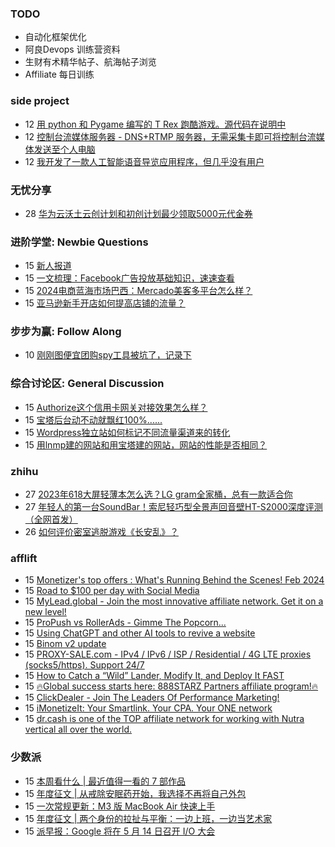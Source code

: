 ### TODO
-  自动化框架优化
-  阿良Devops 训练营资料
-  生财有术精华帖子、航海帖子浏览
-  Affiliate 每日训练

### side project
<!-- sideproject:START -->
-  12 [用 python 和 Pygame 编写的 T Rex 跑酷游戏。源代码在说明中](https://www.youtube.com/watch?v=pZySIXSelCA)
-  12 [控制台流媒体服务器 - DNS+RTMP 服务器，无需采集卡即可将控制台流媒体发送至个人电脑](https://github.com/Aioros/console-streaming-server)
-  12 [我开发了一款人工智能语音导览应用程序，但几乎没有用户](https://www.reddit.com/r/SideProject/comments/18gpp0e/ive_built_an_ai_audio_tour_app_but_have_almost_no/)<!-- sideproject:END -->


### 无忧分享
<!-- ruyo:START -->
-  28 [华为云沃土云创计划和初创计划最少领取5000元代金券](https://51.ruyo.net/18617.html)<!-- ruyo:END -->

### 进阶学堂: Newbie Questions
<!-- advertcn1:START -->
-  15 [新人报道](https://www.advertcn.com/thread-114347-1-1.html)
-  15 [一文梳理：Facebook广告投放基础知识，速速查看](https://www.advertcn.com/thread-114343-1-1.html)
-  15 [2024电商蓝海市场巴西：Mercado美客多平台怎么样？](https://www.advertcn.com/thread-114341-1-1.html)
-  15 [亚马逊新手开店如何提高店铺的流量？](https://www.advertcn.com/thread-114339-1-1.html)<!-- advertcn1:END -->

### 步步为赢: Follow Along
<!-- advertcn2:START -->
-  10 [刚刚图便宜团购spy工具被坑了，记录下](https://www.advertcn.com/thread-113954-1-1.html)<!-- advertcn2:END -->

### 综合讨论区: General Discussion
<!-- advertcn3:START -->
-  15 [Authorize这个信用卡网关对接效果怎么样？](https://www.advertcn.com/thread-114353-1-1.html)
-  15 [宝塔后台动不动就飘红100%......](https://www.advertcn.com/thread-114352-1-1.html)
-  15 [Wordpress独立站如何标记不同流量渠道来的转化](https://www.advertcn.com/thread-114342-1-1.html)
-  15 [用lnmp建的网站和用宝塔建的网站，网站的性能是否相同？](https://www.advertcn.com/thread-114340-1-1.html)<!-- advertcn3:END -->


### zhihu
<!-- zhihu:START -->
-  27 [2023年618大屏轻薄本怎么选？LG gram全家桶，总有一款适合你](http://zhuanlan.zhihu.com/p/632641888?utm_campaign=rss&utm_medium=rss&utm_source=rss&utm_content=title)
-  27 [年轻人的第一台SoundBar！索尼轻巧型全景声回音壁HT-S2000深度评测（全网首发）](http://zhuanlan.zhihu.com/p/630990296?utm_campaign=rss&utm_medium=rss&utm_source=rss&utm_content=title)
-  26 [如何评价密室逃脱游戏《长安乱》？](http://www.zhihu.com/question/563950552/answer/3045961312?utm_campaign=rss&utm_medium=rss&utm_source=rss&utm_content=title)<!-- zhihu:END -->

### afflift
<!-- afflift:START -->
-  15 [Monetizer&#39;s top offers : What&#39;s Running Behind the Scenes! Feb 2024](https://afflift.com/f/threads/monetizers-top-offers-whats-running-behind-the-scenes-feb-2024.12717/)
-  15 [Road to $100 per day with Social Media](https://afflift.com/f/threads/road-to-100-per-day-with-social-media.12012/)
-  15 [MyLead.global - Join the most innovative affiliate network. Get it on a new level!](https://afflift.com/f/threads/mylead-global-join-the-most-innovative-affiliate-network-get-it-on-a-new-level.2151/)
-  15 [ProPush vs RollerAds - Gimme The Popcorn...](https://afflift.com/f/threads/propush-vs-rollerads-gimme-the-popcorn.12802/)
-  15 [Using ChatGPT and other AI tools to revive a website](https://afflift.com/f/threads/using-chatgpt-and-other-ai-tools-to-revive-a-website.12532/)
-  15 [Binom v2 update](https://afflift.com/f/threads/binom-v2-update.11909/)
-  15 [PROXY-SALE.com - IPv4 / IPv6 / ISP / Residential / 4G LTE proxies &lpar;socks5/https&rpar;. Support 24/7](https://afflift.com/f/threads/proxy-sale-com-ipv4-ipv6-isp-residential-4g-lte-proxies-socks5-https-support-24-7.12382/)
-  15 [How to Catch a “Wild” Lander, Modify It, and Deploy It FAST](https://afflift.com/f/threads/how-to-catch-a-%E2%80%9Cwild%E2%80%9D-lander-modify-it-and-deploy-it-fast.12800/)
-  15 [🔥Global success starts here: 888STARZ Partners affiliate program!🔥](https://afflift.com/f/threads/%F0%9F%94%A5global-success-starts-here-888starz-partners-affiliate-program-%F0%9F%94%A5.12803/)
-  15 [ClickDealer - Join The Leaders Of Performance Marketing!](https://afflift.com/f/threads/clickdealer-join-the-leaders-of-performance-marketing.2440/)
-  15 [iMonetizeIt: Your Smartlink. Your CPA. Your ONE network](https://afflift.com/f/threads/imonetizeit-your-smartlink-your-cpa-your-one-network.3086/)
-  15 [dr.cash is one of the TOP affiliate network for working with Nutra vertical all over the world.](https://afflift.com/f/threads/dr-cash-is-one-of-the-top-affiliate-network-for-working-with-nutra-vertical-all-over-the-world.11669/)<!-- afflift:END -->

### 少数派
<!-- sspai:START -->
-  15 [本周看什么 | 最近值得一看的 7 部作品](https://sspai.com/post/87219)
-  15 [年度征文 | 从戒除安眠药开始，我选择不再将自己外包](https://sspai.com/post/86911)
-  15 [一次常规更新：M3 版 MacBook Air 快速上手](https://sspai.com/post/87202)
-  15 [年度征文 | 两个身份的拉扯与平衡：一边上班，一边当艺术家](https://sspai.com/post/86989)
-  15 [派早报：Google 将在 5 月 14 日召开 I/O 大会](https://sspai.com/post/87209)<!-- sspai:END -->
